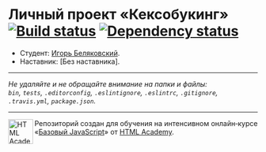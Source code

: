 # Личный проект «Кексобукинг» [![Build status][travis-image]][travis-url] [![Dependency status][dependency-image]][dependency-url]

* Студент: [Игорь Беляковский](https://up.htmlacademy.ru/javascript/8/user/191506).
* Наставник: [Без наставника].

---

_Не удаляйте и не обращайте внимание на папки и файлы:_<br>
_`bin`, `tests`, `.editorconfig`, `.eslintignore`, `.eslintrc`, `.gitignore`, `.travis.yml`, `package.json`._

---

<a href="https://htmlacademy.ru/intensive/javascript"><img align="left" width="50" height="50" title="HTML Academy" src="https://up.htmlacademy.ru/static/img/intensive/javascript/logo-for-github.svg"></a>

Репозиторий создан для обучения на интенсивном онлайн‑курсе «[Базовый JavaScript](https://htmlacademy.ru/intensive/javascript)» от [HTML Academy](https://htmlacademy.ru).

[travis-image]: https://travis-ci.org/htmlacademy-javascript/191506-keksobooking.svg?branch=master
[travis-url]: https://travis-ci.org/htmlacademy-javascript/191506-keksobooking
[dependency-image]: https://david-dm.org/htmlacademy-javascript/191506-keksobooking.svg?style=flat-square
[dependency-url]: https://david-dm.org/htmlacademy-javascript/191506-keksobooking
